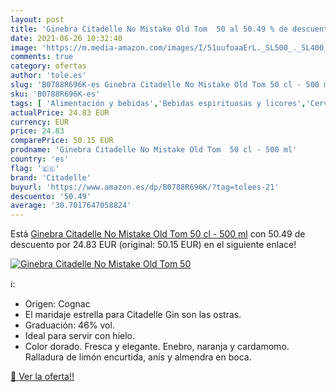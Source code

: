 ```yaml
---
layout: post
title: 'Ginebra Citadelle No Mistake Old Tom  50 al 50.49 % de descuento'
date: 2021-06-26 10:32:40
image: 'https://m.media-amazon.com/images/I/51uufoaaErL._SL500_._SL400_.jpg'
comments: true
category: ofertas
author: 'tole.es'
slug: 'B0788R696K-es Ginebra Citadelle No Mistake Old Tom 50 cl - 500 ml'
sku: 'B0788R696K-es'
tags: [ 'Alimentación y bebidas','Bebidas espirituosas y licores','Cervezas, vinos y licores','Ginebras','citadelle','ginebra', ]
actualPrice: 24.83 EUR
currency: EUR
price: 24.83
comparePrice: 50.15 EUR
prodname: 'Ginebra Citadelle No Mistake Old Tom  50 cl - 500 ml'
country: 'es'
flag: '🇪🇸'
brand: 'Citadelle'
buyurl: 'https://www.amazon.es/dp/B0788R696K/?tag=tolees-21'
descuento: '50.49'
average: '30.7017647058824'
---
```


Está [Ginebra Citadelle No Mistake Old Tom  50 cl - 500 ml](https://www.amazon.es/dp/B0788R696K/?tag=tolees-21) con 50.49 de descuento por 24.83 EUR (original: 50.15 EUR) en el siguiente enlace!

[![Ginebra Citadelle No Mistake Old Tom  50](https://m.media-amazon.com/images/I/51uufoaaErL._SL500_._SL400_.jpg)](https://www.amazon.es/dp/B0788R696K/?tag=tolees-21)

ℹ️:

- Origen: Cognac
- El maridaje estrella para Citadelle Gin son las ostras.
- Graduación: 46% vol.
- Ideal para servir con hielo.
- Color dorado. Fresca y elegante. Enebro, naranja y cardamomo. Ralladura de limón encurtida, anís y almendra en boca.

[🛒 Ver la oferta!!](https://www.amazon.es/dp/B0788R696K/?tag=tolees-21)
